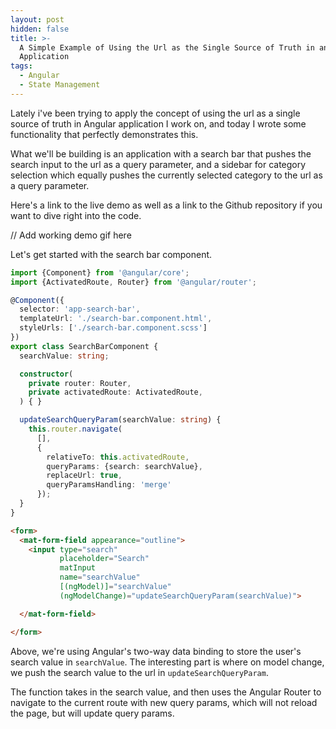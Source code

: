 ```yaml
---
layout: post
hidden: false
title: >-
  A Simple Example of Using the Url as the Single Source of Truth in an Angular
  Application
tags:
  - Angular
  - State Management
---
```

Lately i've been trying to apply the concept of using the url as a single source of truth in Angular application I work on, and today I wrote some functionality that perfectly demonstrates this.

What we'll be building is an application with a search bar that pushes the search input to the url as a query parameter, and a sidebar for category selection which equally pushes the currently selected category to the url as a query parameter. 

Here's a link to the live demo as well as a link to the Github repository if you want to dive right into the code.

// Add working demo gif here

Let's get started with the search bar component.

```typescript
import {Component} from '@angular/core';
import {ActivatedRoute, Router} from '@angular/router';

@Component({
  selector: 'app-search-bar',
  templateUrl: './search-bar.component.html',
  styleUrls: ['./search-bar.component.scss']
})
export class SearchBarComponent {
  searchValue: string;

  constructor(
    private router: Router,
    private activatedRoute: ActivatedRoute,
  ) { }

  updateSearchQueryParam(searchValue: string) {
    this.router.navigate(
      [],
      {
        relativeTo: this.activatedRoute,
        queryParams: {search: searchValue},
        replaceUrl: true,
        queryParamsHandling: 'merge'
      });
  }
}
```

```html
<form>
  <mat-form-field appearance="outline">
    <input type="search"
           placeholder="Search"
           matInput
           name="searchValue"
           [(ngModel)]="searchValue"
           (ngModelChange)="updateSearchQueryParam(searchValue)">

  </mat-form-field>

</form>
```

Above, we're using Angular's two-way data binding to store the user's search value in `searchValue`. The interesting part is where on model change, we push the search value to the url in `updateSearchQueryParam`.

The function takes in the search value, and then uses the Angular Router to navigate to the current route with new query params, which will not reload the page, but will update query params.
